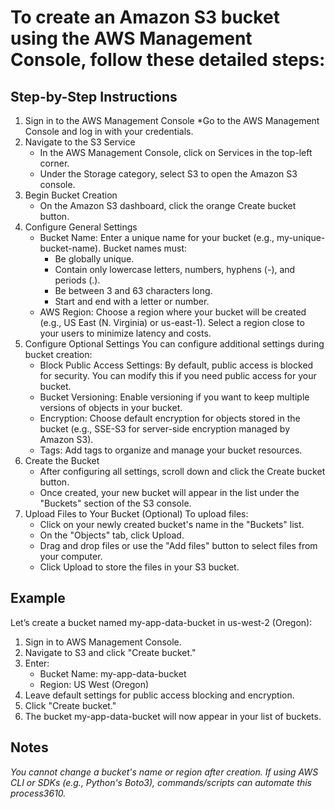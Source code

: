 # To create an Amazon S3 bucket using the AWS Management Console, follow these detailed steps:

## Step-by-Step Instructions

1. Sign in to the AWS Management Console
	*Go to the AWS Management Console and log in with your credentials.
2. Navigate to the S3 Service
	* In the AWS Management Console, click on Services in the top-left corner.
	* Under the Storage category, select S3 to open the Amazon S3 console.
3. Begin Bucket Creation
	* On the Amazon S3 dashboard, click the orange Create bucket button.
4. Configure General Settings
	* Bucket Name: Enter a unique name for your bucket (e.g., my-unique-bucket-name). Bucket names must:
		* Be globally unique.
		* Contain only lowercase letters, numbers, hyphens (-), and periods (.).
		* Be between 3 and 63 characters long.
		* Start and end with a letter or number.
	* AWS Region: Choose a region where your bucket will be created (e.g., US East (N. Virginia) or us-east-1). Select a region close to your users to minimize latency and costs.
5. Configure Optional Settings
You can configure additional settings during bucket creation:
	* Block Public Access Settings: By default, public access is blocked for security. You can modify this if you need public access for your bucket.
	* Bucket Versioning: Enable versioning if you want to keep multiple versions of objects in your bucket.
	* Encryption: Choose default encryption for objects stored in the bucket (e.g., SSE-S3 for server-side encryption managed by Amazon S3).
	* Tags: Add tags to organize and manage your bucket resources.
6. Create the Bucket
	* After configuring all settings, scroll down and click the Create bucket button.
	* Once created, your new bucket will appear in the list under the "Buckets" section of the S3 console.
7. Upload Files to Your Bucket (Optional)
To upload files:
	* Click on your newly created bucket's name in the "Buckets" list.
	* On the "Objects" tab, click Upload.
	* Drag and drop files or use the "Add files" button to select files from your computer.
	* Click Upload to store the files in your S3 bucket.
	
## Example
Let’s create a bucket named my-app-data-bucket in us-west-2 (Oregon):
1. Sign in to AWS Management Console.
2. Navigate to S3 and click "Create bucket."
3. Enter:
	* Bucket Name: my-app-data-bucket
	* Region: US West (Oregon)
4. Leave default settings for public access blocking and encryption.
5. Click "Create bucket."
6. The bucket my-app-data-bucket will now appear in your list of buckets.

## Notes
_You cannot change a bucket's name or region after creation._
_If using AWS CLI or SDKs (e.g., Python's Boto3), commands/scripts can automate this process3610._
